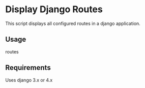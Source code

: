 # Display Django Routes

This script displays all configured routes in a django application.

## Usage

routes

## Requirements

Uses django 3.x or 4.x
